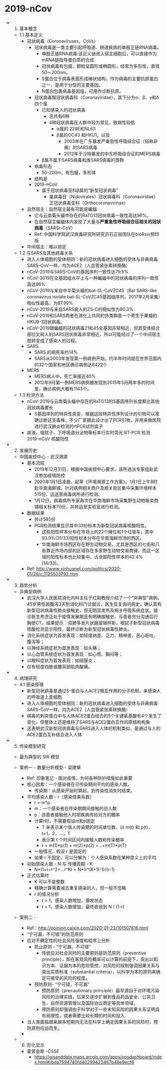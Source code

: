 # 2019-nCov

- 1. 基本概念

  - 1.1 基本定义
    - 冠状病毒（Coronaviruses，CoVs）
      - 冠状病毒是一类主要引起呼吸道、肠道疾病的单股正链RNA病毒。
        - 单股正链RNA病毒:该正义链进入宿主细胞后，可以直接作为mRNA链指导蛋白质的合成
        - 冠状病毒有包膜，颗粒呈圆形或椭圆形，经常为多形性，直径 50～200nm。
        - S蛋白位于病毒表面形成棒状结构，作为病毒的主要抗原蛋白之一，是用于分型的主要基因。
        - N蛋白包裹病毒基因组，可用作诊断抗原。
      - 冠状病毒属冠状病毒科（Coronaviridae），其下分为α、β、γ和δ四个属
        - 已知感染人的冠状病毒
          - 总共有6种
          - 4种冠状病毒在人群中较为常见，致病性较低
            - α属的 229E和NL63
            - β属的OC43 和HKU1，以及
              - 2003年在广东暴发严重急性呼吸综合征（俗称非典）的SARS病毒
              - 2012年于沙特暴发的中东呼吸综合征的MERS病毒
        - β属不属于SARS病毒和类SARS病毒的类群
      - 病毒形态
        - 50-200m，有包膜，多形体
      - 结构是
      - 2019-nCoV
        - 属于冠状病毒亚科β属的“新型冠状病毒”
          - 巢病毒目（Nidovirales）冠状病毒科（Coronaviridae）正冠状病毒亚科（Orthocoronavirinae）
    - 自然宿主：自然宿主最有可能是蝙蝠
      - 它与云南菊头蝠中存在的RaTG13冠状病毒一致性高达96%。
      - 在自然宿主蝙蝠体内发现了大量与**严重急性呼吸综合征相关的冠状病毒**（SARSr-CoV）
      - Ref: 中国科学院武汉病毒研究所研究员石正丽团队在bioRxiv预印版
    - 中间宿主：难以锁定
  - 1.2 与SARS及其他病毒关系
    - 进入人体细胞的受体相同：新的冠状病毒进入细胞的受体与非典病毒SARS-CoV一样，均为ACE2（人血管紧张素转换酶）
    - nCoV-2019与SARS-CoV的基因序列一致性达79.5%
    - nCoV-2019在全基因组水平上与一种蝙蝠中的冠状病毒的序列一致性高达96%
    - nCoV-2019与来自中华菊头蝠的bat-SL-CoVZC45（Bat SARS-like coronavirus isolate bat-SL-CoVZC45基因组序列，2017年2月采集）相似性最高，为87.99%
    - nCoV-2019与来自SARS病人的ZS-C的相似性为80.3%
    - nCoV-2019和SARS两者在进化上共同的外类群是一个寄生于果蝠的HKU9-1冠状病毒。
    - nCoV-2019跟蝙蝠的冠状病毒21和45全基因非常相近，但其受体结合部位又和人的SARS冠状病毒非常相近，所以可能经过了一个中间宿主就转变成了感染人的过程。
    - SARS
      - SARS 的病死率约14%
      - SARS从2003年发现第一例病例开始，约半年时间就在世界范围内的32个国家和地区确诊病例达8422个
    - MERS
      - MERS病人中，死亡率接近40%
      - 2012年9月第一例MERS病例被发现到2015年5月两年多的时间里，确诊病例大概有1143个。
  - 1.3 检测方法
    - nCoV-2019与云南菊头蝠中存在的RaTG13的S基因序列长度都比其他冠状病毒要长
      - S基因序列的特异性突变，根据这段特异性序列设计的引物可以准确诊断这支毒株，不少厂家据此设计出了PCR引物，并用来做医院进行武汉肺炎检测的rtPCR试剂盒子
    - 痰液、咽拭子、下呼吸道分泌物等标本行实时荧光 RT-PCR 检测 2019-nCoV 核酸阳性

- 2. 发展历史

  - 中国疾控中心 - 武汉溯源
    - 基本流程
      - 2019年12月31日，根据中国疾控中心要求，该所选派专家组赴武汉参加疫情防控
      - 2020年1月1日凌晨，起草《环境溯源工作方案》。1月1日上午8时赴华南海鲜城，针对病例相关商户及相关街区集中采集环境样本515份，运送至病毒病所进行检测。
      - 1月12日，病毒病所专家再次在华南海鲜市场采集野生动物贩卖商铺相关标本70份，并转运至实验室进行检测。
    - 数据结果
      - 共计585份
      - PCR检测结果显示其中33份标本为新型冠状病毒核酸阳性。
        - 这些阳性样本分布在市场上的22个摊位和1个垃圾车，其中93.9%(31/33)阳性标本分布在华南海鲜市场的西区。
        - 华南海鲜市场西区存在野生动物交易，尤其是西区的七街和八街靠近市场内部的区域存在多家野生动物交易商铺，而这一区域的阳性标本也比较集中，占全部阳性样本的42.4%(14/33)。
    - Ref: http://www.xinhuanet.com/politics/2020-01/26/c_1125503792.htm

- 3. 趋势分析

  - 非典型病例
    - 武汉大学人民医院消化内科主任于红刚教授介绍了一个“非典型”病例。45岁男性因腹泻3天到消化科门诊就诊，医生反复询问病史，确认其有新型冠状病毒性肺炎接触史，但无明显发热及相关呼吸系统症状。接诊医生考虑正处于疫情发展期且有明确接触史，与患者充分沟通后行胸部CT。结果提示：双肺多发片状磨玻璃样影，咽拭子新型冠状病毒核酸检测显示阳性，最终诊断为新型冠状病毒性肺炎。
    - 消化系统症状为首发表现：如轻度纳差、乏力、精神差、恶心呕吐、腹泻等；
    - 以神经系统症状为首发表现：如头痛；
    - 以心血管系统症状为首发表现：如心慌、胸闷等；
    - 以眼科症状为首发表现：如结膜炎；
    - 仅有轻度四肢或腰背部肌肉酸痛。

- 4. 病理研究

  - 4.1 感染原理
    - 新型冠状病毒是通过S-蛋白与人ACE2相互作用的分子机制，来感染人的呼吸道上皮细胞
    - 进入人体细胞的受体相同：新的冠状病毒进入细胞的受体与非典病毒SARS-CoV一样，均为ACE2（人血管紧张素转换酶）
    - 病毒的刺突蛋白中与人体ACE2蛋白结合的5个关键氨基酸有4个发生了变化，但整体上还是维持了SARS与ACE2蛋白互作的原结构构象
    - 这表明武汉新型冠状病毒与SARS进入人体的机制类似，是通过与人的ACE2蛋白互补结合进入人体

- 5. 传染模型研究

  - 最为典型的 SIR 模型
  - 案例一 - 数量分析模型 - 梁建章
    - Ref: 印象笔记 - 面对疫情，为何各种防护措施如此重要
    - 核心因素：一个感染者在可传染期间平均的感染人数。
      - 传染期：从感染开始时算起，到传染性消失时结束。
    - 平均感染人数 - r（感染倍乘系数）
      -  r = m*p
        - m：一个感染者在传染期期间接触的总人数
        - p：该患者接触他人时把疾病传给对方的概率
      - 计算r时，不需要假设m和p固定
        - T 来表示某个病人传染期的时间单位数，以 m(t) 和 p(t)，t=1，2，…，T
        - 表示第 t 个时间区间内接触人数和传染概率
        - r = m(1)*p(1) + m(2)*p(2) +...+m(T)*p(T)
      - 一般情况，假设 r 是固定的
      - 如果 r 不固定，可以分解为：个人感染系数在某种意义上的平均
    - 初始感染人数 - N 与 传播周期 - K
      - N*(1+r+r^2+…r^K) = N*(r^(K+1)-1)/(r-1)
    - 正式估算时
      - K 可以不是整数
      - 精确计算需要减去重复感染的人，但一般不忽略
      - r 的情况分析
        - r > 1，感染人数增加，爆发状态
        - r < 1，感染人数增加，最终收敛到 N / (1-r)
  - 案例二 -
    - Ref：http://opinion.caixin.com/2020-01-23/101507616.html
    - “宁可漏，不可错”的防范原则
    - 应对不确定性的社会风险强度和程序上分析
      - 防止原则 - “宁可漏，不可错”
        - 传统应对社会风险的主要原则是防范原则（preventive principle），即在客观风险概率可以计算的前提下，突出以知识为本、证据为本的危险管控，对风险的规制强调因果关系与突出实质标准（substantial criteria），以科学为本的原则来确定可接受的风险的程度。
      - 预防原则- “宁可错，不可漏”
        - 预防原则（precautionary principle）最早源自于对环境污染风险的治理实践，后来又逐步扩展到食品药品安全、公共卫生、自然资源管理以及国际协议商定等具体领域。
        - 预防原则却强调由于科学对于一些未知风险的因果关系证明具有局限性，或者需要比较长期的时间和投入
    - 当人类面临越来越多短期内无法在科学上确定因果关系的风险时，预防原则应运而生。
    - 

  - 6. 形化显示

    - 霍普金斯 -CSSE
      - https://gisanddata.maps.arcgis.com/apps/opsdashboard/index.html#/bda7594740fd40299423467b48e9ecf6
